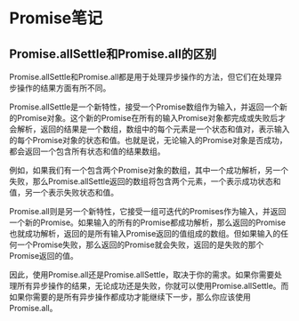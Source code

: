 # Promise笔记

## Promise.allSettle和Promise.all的区别

Promise.allSettle和Promise.all都是用于处理异步操作的方法，但它们在处理异步操作的结果方面有所不同。

Promise.allSettle是一个新特性，接受一个Promise数组作为输入，并返回一个新的Promise对象。这个新的Promise在所有的输入Promise对象都完成或失败后才会解析，返回的结果是一个数组，数组中的每个元素是一个状态和值对，表示输入的每个Promise对象的状态和值。也就是说，无论输入的Promise对象是否成功，都会返回一个包含所有状态和值的结果数组。

例如，如果我们有一个包含两个Promise对象的数组，其中一个成功解析，另一个失败，那么Promise.allSettle返回的数组将包含两个元素，一个表示成功状态和值，另一个表示失败状态和值。

Promise.all则是另一个新特性，它接受一组可迭代的Promises作为输入，并返回一个新的Promise。如果输入的所有的Promise都成功解析，那么返回的Promise也就成功解析，返回的是所有输入Promise返回的值组成的数组。但如果输入的任何一个Promise失败，那么返回的Promise就会失败，返回的是失败的那个Promise返回的值。

因此，使用Promise.all还是Promise.allSettle，取决于你的需求。如果你需要处理所有异步操作的结果，无论成功还是失败，你就可以使用Promise.allSettle。而如果你需要的是所有异步操作都成功才能继续下一步，那么你应该使用Promise.all。